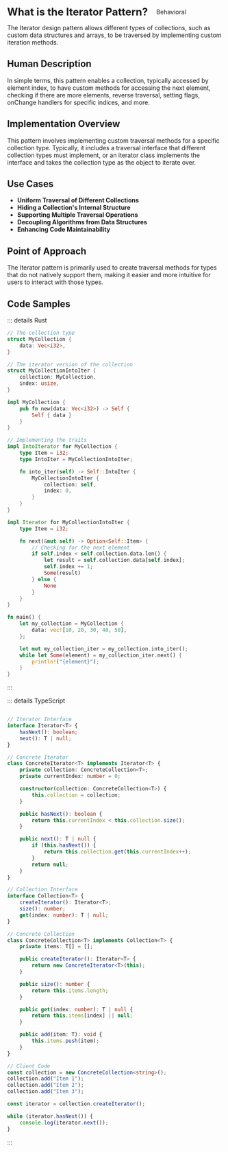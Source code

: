 <div style="display: flex; align-items: center;">
  <h1 style="margin: 0; font-size: 24px;">What is the Iterator Pattern?</h1>
  <div style="border: 1px solid var(--vp-c-brand-1); border-radius: 15px; background-color: transparent; color: var(--vp-c-brand-1); padding: 5px 10px; display: inline-block; font-size: 14px; margin-left: 10px;">
    Behavioral
  </div>
</div>


The Iterator design pattern allows different types of collections, such as custom data structures and arrays, to be traversed by implementing custom iteration methods.

## Human Description

In simple terms, this pattern enables a collection, typically accessed by element index, to have custom methods for accessing the next element, checking if there are more elements, reverse traversal, setting flags, onChange handlers for specific indices, and more.

## Implementation Overview

This pattern involves implementing custom traversal methods for a specific collection type. Typically, it includes a traversal interface that different collection types must implement, or an iterator class implements the interface and takes the collection type as the object to iterate over.

## Use Cases

- **Uniform Traversal of Different Collections**
- **Hiding a Collection's Internal Structure**
- **Supporting Multiple Traversal Operations**
- **Decoupling Algorithms from Data Structures**
- **Enhancing Code Maintainability**

## Point of Approach

The Iterator pattern is primarily used to create traversal methods for types that do not natively support them, making it easier and more intuitive for users to interact with those types.

## Code Samples

::: details Rust

``` rust
// The collection type
struct MyCollection {
    data: Vec<i32>,
}

// The iterator version of the collection
struct MyCollectionIntoIter {
    collection: MyCollection,
    index: usize,
}

impl MyCollection {
    pub fn new(data: Vec<i32>) -> Self {
        Self { data }
    }
}

// Implementing the traits
impl IntoIterator for MyCollection {
    type Item = i32;
    type IntoIter = MyCollectionIntoIter;

    fn into_iter(self) -> Self::IntoIter {
        MyCollectionIntoIter {
            collection: self,
            index: 0,
        }
    }
}

impl Iterator for MyCollectionIntoIter {
    type Item = i32;

    fn next(&mut self) -> Option<Self::Item> {
        // Checking for the next element
        if self.index < self.collection.data.len() {
            let result = self.collection.data[self.index];
            self.index += 1;
            Some(result)
        } else {
            None
        }
    }
}

fn main() {
    let my_collection = MyCollection {
        data: vec![10, 20, 30, 40, 50],
    };

    let mut my_collection_iter = my_collection.into_iter();
    while let Some(element) = my_collection_iter.next() {
        println!("{element}");
    }
}


```

:::

::: details TypeScript

``` typescript 

// Iterator Interface
interface Iterator<T> {
    hasNext(): boolean;
    next(): T | null;
}

// Concrete Iterator
class ConcreteIterator<T> implements Iterator<T> {
    private collection: ConcreteCollection<T>;
    private currentIndex: number = 0;

    constructor(collection: ConcreteCollection<T>) {
        this.collection = collection;
    }

    public hasNext(): boolean {
        return this.currentIndex < this.collection.size();
    }

    public next(): T | null {
        if (this.hasNext()) {
            return this.collection.get(this.currentIndex++);
        }
        return null;
    }
}

// Collection Interface
interface Collection<T> {
    createIterator(): Iterator<T>;
    size(): number;
    get(index: number): T | null;
}

// Concrete Collection
class ConcreteCollection<T> implements Collection<T> {
    private items: T[] = [];

    public createIterator(): Iterator<T> {
        return new ConcreteIterator<T>(this);
    }

    public size(): number {
        return this.items.length;
    }

    public get(index: number): T | null {
        return this.items[index] || null;
    }

    public add(item: T): void {
        this.items.push(item);
    }
}

// Client Code
const collection = new ConcreteCollection<string>();
collection.add("Item 1");
collection.add("Item 2");
collection.add("Item 3");

const iterator = collection.createIterator();

while (iterator.hasNext()) {
    console.log(iterator.next());
}


```
:::